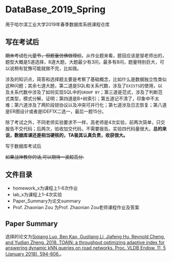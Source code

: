 # DataBase_2019_Spring
用于哈尔滨工业大学2019年春季数据库系统课程仓库

## 写在考试后
~~期末考试在儿童节，但题量仿佛做理综~~。从作业题来看，题目应该是邹老师出的，题型大概是5道选择，8道大题，大题最少有3问，最多有8问，题量特别巨大，可以说稍有犹豫可能就做不完，比如我。

涉及的知识点，简答和选择题主要是考察了基础概念，比如什么是数据独立性类似这种问题；其余七道大题，第二道是SQL和关系代数，涉及了`EXISTS`的使用，以及关系代数中涉及了如何实现SQL中的`GROUP BY`；第三道是范式，涉及了判断范式类型，模式分解，证明；第四道是B+树索引；第五道记不清了，印象中不太难；第六道涉及了两阶段锁协议以及冲突可并行化；第七道涉及日志恢复；第八道是ER图设计或者是IDEF1X二选一，最后一题15分。

除了考试之外，不同老师实验要求不一样，高老师是4次实验，前两次简单，只交报告不交代码；后两次，验收加交代码，不需要报告。实验四代码量很大。**总的来说，数据库课还是相当硬核的，TA极其认真负责，收获很大。**

写于数据库考试后

~~如果战神教你的话,可以期待一波超高分.~~

## 文件目录
- homework_x为课程上1-6次作业
- lab_x为课程上1-4次实验
- Paper_Summary为论文summary
- Prof. Zhaonian Zou 为Prof. Zhaonian Zou老师课程作业及答案

## Paper Summary
选择的论文为[Siqiang Luo, Ben Kao, Guoliang Li, Jiafeng Hu, Reynold Cheng, and Yudian Zheng. 2018. TOAIN: a throughput optimizing adaptive index for answering dynamic kNN queries on road networks. Proc. VLDB Endow. 11, 5 (January 2018), 594-606.](https://doi.org/10.1145/3187009.3177736)。
